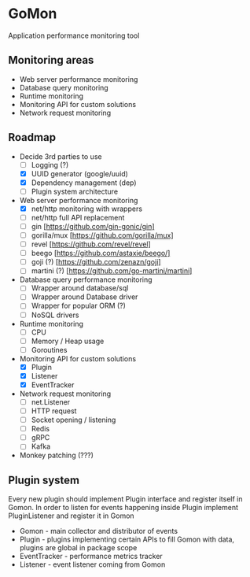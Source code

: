 # GoMon

Application performance monitoring tool

## Monitoring areas
* Web server performance monitoring
* Database query monitoring
* Runtime monitoring
* Monitoring API for custom solutions
* Network request monitoring

## Roadmap
* Decide 3rd parties to use
    * [ ] Logging (?)
    * [x] UUID generator (google/uuid)
    * [x] Dependency management (dep)
    * [ ] Plugin system architecture
* Web server performance monitoring
    * [x] net/http monitoring with wrappers
    * [ ] net/http full API replacement
    * [ ] gin [https://github.com/gin-gonic/gin]
    * [ ] gorilla/mux [https://github.com/gorilla/mux]
    * [ ] revel [https://github.com/revel/revel]
    * [ ] beego [https://github.com/astaxie/beego/]
    * [ ] goji (?) [https://github.com/zenazn/goji]
    * [ ] martini (?) [https://github.com/go-martini/martini]
* Database query performance monitoring
    * [ ] Wrapper around database/sql
    * [ ] Wrapper around Database driver
    * [ ] Wrapper for popular ORM (?)
    * [ ] NoSQL drivers
* Runtime monitoring
    * [ ] CPU
    * [ ] Memory / Heap usage
    * [ ] Goroutines
* Monitoring API for custom solutions
    * [x] Plugin
    * [x] Listener
    * [x] EventTracker
* Network request monitoring
    * [ ] net.Listener
    * [ ] HTTP request
    * [ ] Socket opening / listening
    * [ ] Redis
    * [ ] gRPC
    * [ ] Kafka
* Monkey patching (???)

## Plugin system

Every new plugin should implement Plugin interface and register itself in Gomon. In order to listen for events happening inside Plugin implement PluginListener and register it in Gomon

* Gomon - main collector and distributor of events
* Plugin - plugins implementing certain APIs to fill Gomon with data, plugins are global in package scope
* EventTracker - performance metrics tracker
* Listener - event listener coming from Gomon